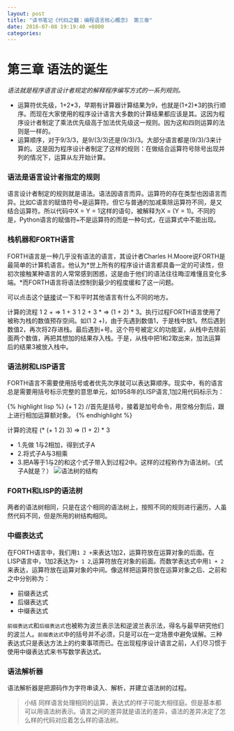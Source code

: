 ```yaml
---
layout: post
title: "读书笔记《代码之髓：编程语言核心概念》 第三章"
date: 2016-07-08 19:19:40 +0800
categories:
---
```

# 第三章 语法的诞生

*语法就是程序语言设计者规定的解释程序编写方式的一系列规则。*

- 运算符优先级，1+2*3，早期有计算器计算结果为9，也就是(1+2)*3的执行顺序。而现在大家使用的程序设计语言大多数的计算结果都应该是其。这因为程序设计者制定了乘法优先级高于加法优先级这一规则。因为这和四则运算的法则是一样的。
- 运算顺序，对于9/3/3，是9/(3/3)还是(9/3)/3。大部分语言都是(9/3)/3来计算的。这是因为程序设计者制定了这样的规则：在做结合运算符号除号出现并列的情况下，运算从左开始计算。

### 语法是语言设计者指定的规则

语言设计者制定的规则就是语法。语法因语言而异。运算符的存在类型也因语言而异。比如C语言的赋值符号`=`是运算符。但它与普通的加减乘除运算符不同，是又结合运算符。所以代码中X = Y = 1这样的语句，被解释为X = (Y = 1)。不同的是，Python语言的赋值符`=`不是运算符的而是一种句式，在运算式中不能出现。

### 栈机器和FORTH语言

FORTH语言是一种几乎没有语法的语言，其设计者Charles H.Moore说FORTH是最简单的计算机语言。他认为*世上所有的程序设计语言都具备一定的可读性，但初次接触某种语言的人常常感到困惑，这是由于他们的语法往往晦涩难懂且变化多端。*而FORTH语言将语法控制到最少的程度缓和了这一问题。

可以点击这个[链接](http://nhiro.org/learn_language/FORTH-on-browser.html)试一下和平时其他语言有什么不同的地方。

计算的流程  1 2 +  =>  1 + 3    1 2 + 3 * => (1 + 2) * 3。执行过程FORTH语言使用了被称为栈的数值预存空间。如(1 2 +)，由于先遇到数值1，于是栈中放1。然后遇到数值2，再次将2存进栈。最后遇到+号。这个符号被定义的功能室，从栈中去除前面两个数值，再把其想加的结果存入栈。于是，从栈中把1和2取出来，加法运算后的结果3被放入栈中。

### 语法树和LISP语言

FORTH语言不需要使用括号或者优先次序就可以表达算顺序。现实中，有的语言总是需要用括号标示完整的意思单元，如1958年的LISP语言,1加2用代码标示为：

{% highlight lisp %}
(+ 1 2) //首先是括号，接着是加号命令，用空格分割后，跟上进行相加运算额对象。
{% endhighlight %}

计算的流程 (* (+ 1 2) 3) => (1 + 2) * 3
- 1.先做 1与2相加，得到式子A
- 2.将式子A与3相乘
- 3.把A等于1与2的和这个式子带入到过程2中。这样的过程称作为语法树。（式子A就是？）
![语法树的结构](http://objc.co/images/2016-07-08/06.d03z.002.png.JPG)

### FORTH和LISP的语法树

两者的语法树相同，只是在这个相同的语法树上，按照不同的规则进行遍历，人虽然代码不同，但是所用的树结构相同。

### 中缀表达式

在FORTH语言中，我们用`1 2 +`来表达1加2，运算符放在运算对象的后面。在LISP语言中，1加2表达为`+ 1 2`,运算符放在对象的前面。而数学表达式中用`1 + 2`来表达，运算符放在运算对象的中间。像这样把运算符放在运算对象之后、之前和之中分别称为：
- 前缀表达式
- 后缀表达式
- 中缀表达式

`前缀表达式`和`后缀表达式`也被称为波兰表示法和逆波兰表示法，得名与最早研究他们的波兰人。`前缀表达式`中的括号并不必须，只是可以在一定场景中避免误解。三种表达式只是表达方法上的约束事项而已。在出现程序设计语言之前，人们尽习惯于使用中缀表达式来书写数学表达式。

### 语法解析器
语法解析器是把源码作为字符串读入、解析，并建立语法树的过程。

>小结
>同样语言处理相同的运算，表达式的样子可能大相径庭。但是基本都可以用语法树表示。语言之间的差异就是语法的差异，语法的差异决定了怎么样的代码对应着怎么样的语法树。
